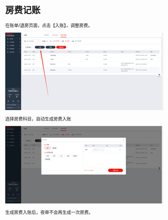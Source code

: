 # 房费记账

在账单/退房页面，点击【入账】，调整房费。

![&#x70B9;&#x51FB;&#x5165;&#x8D26;&#x8FDB;&#x884C;&#x623F;&#x8D39;&#x8C03;&#x6574;](../../../.gitbook/assets/image%20%285%29.png)

选择房费科目，自动生成房费入账  


![&#x70B9;&#x51FB;&#x623F;&#x8D39;&#xFF0C;&#x81EA;&#x52A8;&#x6839;&#x636E;&#x8BA2;&#x5355;&#x623F;&#x8D39;&#x751F;&#x6210;&#x623F;&#x8D39;&#x5165;&#x8D26;](../../../.gitbook/assets/image%20%28228%29.png)

  
生成房费入账后，夜审不会再生成一次房费。

